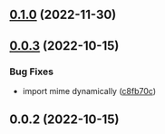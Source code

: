 

## [0.1.0](https://github.com/danielroe/nuxt-web-bundle/compare/0.0.3...0.1.0) (2022-11-30)

## [0.0.3](https://github.com/danielroe/nuxt-web-bundle/compare/0.0.2...0.0.3) (2022-10-15)


### Bug Fixes

* import mime dynamically ([c8fb70c](https://github.com/danielroe/nuxt-web-bundle/commit/c8fb70c49cc818e130350eef5ddf20915912ef58))

## 0.0.2 (2022-10-15)
